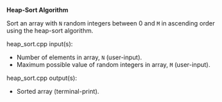 **Heap-Sort Algorithm**

Sort an array with `N` random integers between 0 and `M` in ascending order using the heap-sort algorithm.

heap_sort.cpp input(s):
   - Number of elements in array, `N` (user-input).
   - Maximum possible value of random integers in array, `M` (user-input).

heap_sort.cpp output(s):
   - Sorted array (terminal-print).